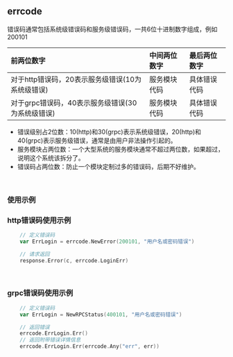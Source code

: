 ## errcode

错误码通常包括系统级错误码和服务级错误码，一共6位十进制数字组成，例如200101

| 前两位数字                         | 中间两位数字 | 最后两位数字 |
|:------------------------------|:-------|:-------|
| 对于http错误码，20表示服务级错误(10为系统级错误) | 服务模块代码 | 具体错误代码 |
| 对于grpc错误码，40表示服务级错误(30为系统级错误) | 服务模块代码 | 具体错误代码 |

- 错误级别占2位数：10(http)和30(grpc)表示系统级错误，20(http)和40(grpc)表示服务级错误，通常是由用户非法操作引起的。
- 服务模块占两位数：一个大型系统的服务模块通常不超过两位数，如果超过，说明这个系统该拆分了。
- 错误码占两位数：防止一个模块定制过多的错误码，后期不好维护。

<br>

### 使用示例

### http错误码使用示例

```go
    // 定义错误码
    var ErrLogin = errcode.NewError(200101, "用户名或密码错误")

    // 请求返回
    response.Error(c, errcode.LoginErr)
```

<br>

### grpc错误码使用示例

```go
    // 定义错误码
    var ErrLogin = NewRPCStatus(400101, "用户名或密码错误")

    // 返回错误
    errcode.ErrLogin.Err()
    // 返回附带错误详情信息
    errcode.ErrLogin.Err(errcode.Any("err", err))
```